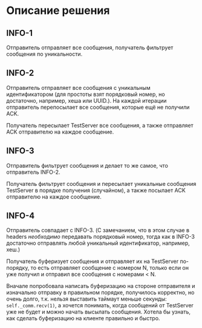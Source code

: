 # Описание решения

## INFO-1
Отправитель отправляет все сообщения, получатель фильтрует сообщения по уникальности.

## INFO-2
Отправитель отправляет все сообщения с уникальным идентификатором (для простоты взят порядковый номер, но достаточно, например, хеша или UUID.). На каждой итерации отправитель перепосылает все сообщения, которые ещё не получили ACK.

Получатель пересылает TestServer все сообщения, а также отправляет ACK отправителю на каждое сообщение.

## INFO-3
Отправитель фильтрует сообщения и делает то же самое, что отправитель INFO-2.

Получатель фильтрует сообщения и пересылает уникальные сообщения TestServer в порядке получения (случайном), а также посылает ACK отправителю на каждое сообщение.

## INFO-4
Отправитель совпадает с INFO-3.
(С замечанием, что в этом случае в headers _необходимо_ передавать порядковый номер, тогда как в INFO-3 достаточно отправлять любой уникальный идентификатор, например, хеш.)

Получатель буферизует сообщения и отправляет их на TestServer по-порядку, то есть отправляет сообщение с номером N, только если он уже получил и отправил все сообщения с номерами < N.

Вначале попробовала написать буферизацию на стороне отправителя и изначально отправку в правильном порядке, получилось корректно, но очень долго, т.к. нельзя выставить таймаут меньше секунды: `self._comm.recv(1)`, а хочется понимать, когда сообщений от TestServer уже не будет и можно начать высылать сообщения. Хотела бы узнать, как сделать буферизацию на клиенте правильно и быстро.
